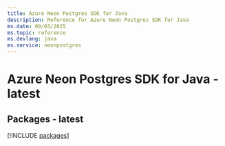 ```yaml
---
title: Azure Neon Postgres SDK for Java
description: Reference for Azure Neon Postgres SDK for Java
ms.date: 09/03/2025
ms.topic: reference
ms.devlang: java
ms.service: neonpostgres
---
```

# Azure Neon Postgres SDK for Java - latest
## Packages - latest
[!INCLUDE [packages](neon-postgres-index.md)]